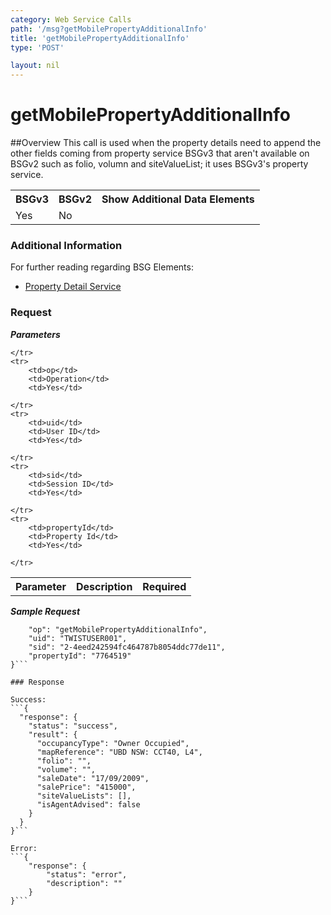 ```yaml
---
category: Web Service Calls
path: '/msg?getMobilePropertyAdditionalInfo'
title: 'getMobilePropertyAdditionalInfo'
type: 'POST'

layout: nil
---
```


# getMobilePropertyAdditionalInfo

##Overview
This call is used when the property details need to append the other fields coming from property service BSGv3 that aren't available on BSGv2 such as folio, volumn and siteValueList; it uses BSGv3's property service.

<table>
	<tbody>
	<tr>
		<th>BSGv3</th>
		<th>BSGv2</th>
		<th>Show Additional Data Elements</th>
	</tr>
	<tr>
		<td>Yes</td>
		<td>No</td>
		<td></td>
	</tr>

</tbody>
</table>

### Additional Information

For further reading regarding BSG Elements: 

* [Property Detail Service](http://confluence.rpdata.local/display/BA/Property+Detail+Service)

### Request 

***Parameters***

<table>
	<tbody>
	<tr>
		<th>Parameter</th>
		<th>Description</th>
		<th>Required</th>
		
	</tr>
	<tr>
		<td>op</td>
		<td>Operation</td>
		<td>Yes</td>
		
	</tr>
	<tr>
		<td>uid</td>
		<td>User ID</td>
		<td>Yes</td>
		
	</tr>
	<tr>
		<td>sid</td>
		<td>Session ID</td>
		<td>Yes</td>
		
	</tr>
	<tr>
		<td>propertyId</td>
		<td>Property Id</td>
		<td>Yes</td>
		
	</tr>
</tbody>
</table>

***Sample Request***

```{
    "op": "getMobilePropertyAdditionalInfo",
    "uid": "TWISTUSER001",
    "sid": "2-4eed242594fc464787b8054ddc77de11",
    "propertyId": "7764519"
}```

### Response

Success:
```{
  "response": {
    "status": "success",
    "result": {
      "occupancyType": "Owner Occupied",
      "mapReference": "UBD NSW: CCT40, L4",
      "folio": "",
      "volume": "",
      "saleDate": "17/09/2009",
      "salePrice": "415000",
      "siteValueLists": [],
      "isAgentAdvised": false
    }
  }
}```

Error:
```{
    "response": {
        "status": "error",
        "description": ""
    }
}```